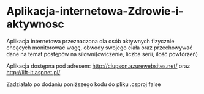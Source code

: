 # Aplikacja-internetowa-Zdrowie-i-aktywnosc
Aplikacja internetowa przeznaczona dla osób aktywnych fizycznie chcących monitorować wagę, obwody swojego ciała oraz przechowywać dane na temat postępów na siłowni(cwiczenie, liczba serii, ilość powtórzeń)

Aplikacja dostępna pod adresem: http://ciupson.azurewebsites.net/ oraz http://lift-it.aspnet.pl/

Zadziałało po dodaniu poniższego kodu do pliku .csproj
<PropertyGroup>
   <PublishWithAspNetCoreTargetManifest>false</PublishWithAspNetCoreTargetManifest>
</PropertyGroup>
